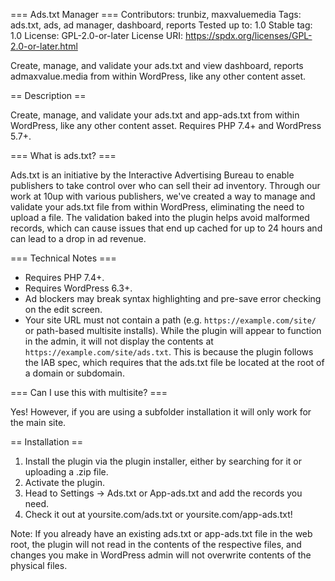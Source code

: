 === Ads.txt Manager ===
Contributors:      trunbiz, maxvaluemedia
Tags:              ads.txt,  ads, ad manager, dashboard, reports
Tested up to:      1.0
Stable tag:        1.0
License:           GPL-2.0-or-later
License URI:       https://spdx.org/licenses/GPL-2.0-or-later.html

Create, manage, and validate your ads.txt and view dashboard, reports admaxvalue.media from within WordPress, like any other content asset.

== Description ==

Create, manage, and validate your ads.txt and app-ads.txt from within WordPress, like any other content asset. Requires PHP 7.4+ and WordPress 5.7+.

=== What is ads.txt? ===

Ads.txt is an initiative by the Interactive Advertising Bureau to enable publishers to take control over who can sell their ad inventory. Through our work at 10up with various publishers, we've created a way to manage and validate your ads.txt file from within WordPress, eliminating the need to upload a file. The validation baked into the plugin helps avoid malformed records, which can cause issues that end up cached for up to 24 hours and can lead to a drop in ad revenue.

=== Technical Notes ===

* Requires PHP 7.4+.
* Requires WordPress 6.3+.
* Ad blockers may break syntax highlighting and pre-save error checking on the edit screen.
* Your site URL must not contain a path (e.g. `https://example.com/site/` or path-based multisite installs). While the plugin will appear to function in the admin, it will not display the contents at `https://example.com/site/ads.txt`. This is because the plugin follows the IAB spec, which requires that the ads.txt file be located at the root of a domain or subdomain.

=== Can I use this with multisite? ===

Yes! However, if you are using a subfolder installation it will only work for the main site.

== Installation ==
1. Install the plugin via the plugin installer, either by searching for it or uploading a .zip file.
2. Activate the plugin.
3. Head to Settings → Ads.txt or App-ads.txt and add the records you need.
4. Check it out at yoursite.com/ads.txt or yoursite.com/app-ads.txt!

Note: If you already have an existing ads.txt or app-ads.txt file in the web root, the plugin will not read in the contents of the respective files, and changes you make in WordPress admin will not overwrite contents of the physical files.